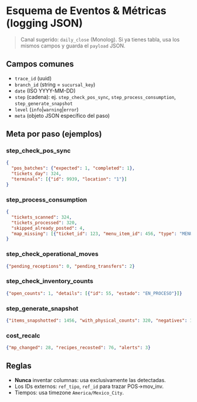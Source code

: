 
# Esquema de Eventos & Métricas (logging JSON)
> Canal sugerido: `daily_close` (Monolog). Si ya tienes tabla, usa los mismos campos y guarda el `payload` JSON.

## Campos comunes
- `trace_id` (uuid)
- `branch_id` (string = `sucursal_key`)
- `date` (ISO YYYY-MM-DD)
- `step` (cadena): ej. `step_check_pos_sync`, `step_process_consumption`, `step_generate_snapshot`
- `level` (`info`|`warning`|`error`)
- `meta` (objeto JSON específico del paso)

## Meta por paso (ejemplos)

### step_check_pos_sync
```json
{
  "pos_batches": {"expected": 1, "completed": 1},
  "tickets_day": 324,
  "terminals": [{"id": 9939, "location": "1"}]
}
```

### step_process_consumption
```json
{
  "tickets_scanned": 324,
  "tickets_processed": 320,
  "skipped_already_posted": 4,
  "map_missing": [{"ticket_id": 123, "menu_item_id": 456, "type": "MENU"}]
}
```

### step_check_operational_moves
```json
{"pending_receptions": 0, "pending_transfers": 2}
```

### step_check_inventory_counts
```json
{"open_counts": 1, "details": [{"id": 55, "estado": "EN_PROCESO"}]}
```

### step_generate_snapshot
```json
{"items_snapshotted": 1456, "with_physical_counts": 320, "negatives": 12}
```

### cost_recalc
```json
{"mp_changed": 28, "recipes_recosted": 76, "alerts": 3}
```

## Reglas
- **Nunca** inventar columnas: usa exclusivamente las detectadas.
- Los IDs externos: `ref_tipo`, `ref_id` para trazar POS→mov_inv.
- Tiempos: usa timezone `America/Mexico_City`.
